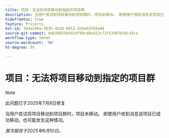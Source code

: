 ```yaml
---
title: 项目：无法将项目移动到指定的项目群
description: 当用户尝试将项目移动到项目群时，项目未移动。 即使用户收到消息说项目已成功移动，也可能发生这种情况。
hidefromtoc: true
feature: Projects
exl-id: 39dac09a-283b-4b20-9012-326e6d7b5e84
source-git-commit: ddb39855b501df99cd0ad13c72f53487839c45ca
workflow-type: tm+mt
source-wordcount: '90'
ht-degree: 0%

---
```


# 项目：无法将项目移动到指定的项目群

>[!NOTE]
>
>此问题已于2025年7月8日修复

当用户尝试将项目移动到项目群时，项目未移动。 即使用户收到消息说项目已成功移动，也可能发生这种情况。

_首次报告于2025年6月10日。_
